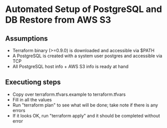 # Automated Setup of PostgreSQL and DB Restore from AWS S3

## Assumptions
- Terraform binary (>=0.9.0) is downloaded and accessible via $PATH
- A PostgreSQL is created with a system user postgres and accessible via TCP
- All PostgreSQL host info + AWS S3 info is ready at hand

## Executiong steps
- Copy over terraform.tfvars.example to terraform.tfvars
- Fill in all the values
- Run "terraform plan" to see what will be done; take note if there is any errors
- If it looks OK, run "terraform apply" and it should be completed without error